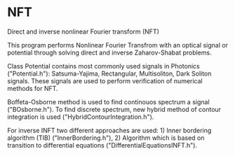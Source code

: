 # NFT
Direct and inverse nonlinear Fourier transform (NFT)

This program performs Nonlinear Fourier Transfrom with an optical signal or potential through solving direct and inverse Zaharov-Shabat problems.

Class Potential contains most commonly used signals in Photonics ("Potential.h"): Satsuma-Yajima, Rectangular, Multisoliton, Dark Soliton signals. These signals are used to perform verification of numerical methods for NFT.

Boffeta-Osborne method is used to find continouos spectrum a signal ("BOsborne.h"). 
To find discrete spectrum, new hybrid method of contour integration is used ("HybridContourIntegration.h").

For inverse INFT two different approaches are used: 
          1) Inner bordering algorithm (TIB) ("InnerBordering.h"),
          2) Algorithm which is based on transition to differential equations ("DifferentialEquationsINFT.h").
